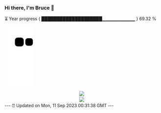 ### Hi there, I'm Bruce 👋
⏳ Year progress { ████████████████████▁▁▁▁▁▁▁▁▁▁ } 69.32 %

![](https://raw.githubusercontent.com/Swiftie13st/Swiftie13st/main/assets/github-contribution-grid-snake.svg)


<div align="center"> <img src="https://metrics.lecoq.io/Swiftie13st?template=classic&config.timezone=Asia%2FShanghai"> </div>

<div align="center"> <img src="https://github-readme-streak-stats.herokuapp.com/?user=Swiftie13st" /> </div>
---
⏰ Updated on Mon, 11 Sep 2023 00:31:38 GMT
---

